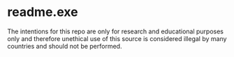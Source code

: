 # readme.exe
The intentions for this repo are only for research and educational purposes only and therefore unethical use of this source is considered illegal by many countries and should not be performed.
